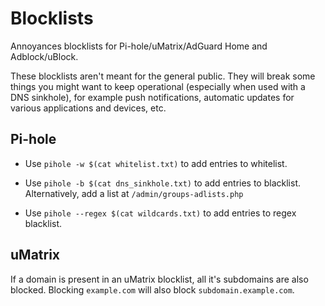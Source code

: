 # Blocklists

Annoyances blocklists for Pi-hole/uMatrix/AdGuard Home and Adblock/uBlock. 

These blocklists aren't meant for the general public. They will break some things you might want to keep operational (especially when used with a DNS sinkhole), for example push notifications, automatic updates for various applications and devices, etc.

## Pi-hole

* Use `pihole -w $(cat whitelist.txt)` to add entries to whitelist. 

* Use `pihole -b $(cat dns_sinkhole.txt)` to add entries to blacklist. Alternatively, add a list at `/admin/groups-adlists.php`

* Use `pihole --regex $(cat wildcards.txt)` to add entries to regex blacklist.

## uMatrix

If a domain is present in an uMatrix blocklist, all it's subdomains are also blocked. Blocking `example.com` will also block `subdomain.example.com`.
